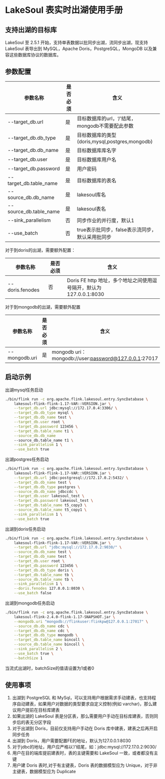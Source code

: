# LakeSoul 表实时出湖使用手册

<!--
SPDX-FileCopyrightText: 2023 LakeSoul Contributors

SPDX-License-Identifier: Apache-2.0
-->
## 支持出湖的目标库
LakeSoul 至 2.5.1 开始，支持单表数据以批同步出湖，流同步出湖，现支持 LakeSoul 表导出到 MySQL，Apache Doris，PostgreSQL，MongoDB 以及兼容这些数据库协议的数据库。

## 参数配置

| 参数名称                   | 是否必须 | 含义                                     |
|------------------------|------|----------------------------------------|
| --target_db.url        | 是    | 目标数据库的url，‘/’结尾，mongodb不需要配此参数         |
| --target_db.db_type    | 是    | 目标数据库的类型(doris,mysql,postgres,mongodb) |
| --target_db.db_name    | 是    | 目标数据库库名字                               |
| --target_db.user       | 是    | 目标数据库用户名                               |
| --target_db.password   | 是    | 用户密码                                   |
| --target_db.table_name | 是    | 目标数据库的表名                               |
| --source_db.db_name    | 是    | lakesoul库名                             |
| --source_db.table_name | 是    | lakesoul表名                             |
| --sink_parallelism     | 否    | 同步作业的并行度，默认1                           |
| --use_batch            | 否    | true表示批同步，false表示流同步，默认采用批同步           |

对于到doris的出湖，需要额外配置：

| 参数名称                  | 是否必须 | 含义                                                |
|-----------------------|------|---------------------------------------------------|
| --doris.fenodes       | 否    | Doris FE http 地址，多个地址之间使用逗号隔开，默认为  <br/>127.0.0.1:8030 |

对于到mongodb的出湖，需要额外配置

| 参数名称          | 是否必须 | 含义                                                  |
|---------------|------|-----------------------------------------------------|
| --mongodb.uri | 是    | mongodb uri：mongodb://user:password@127.0.0.1:27017 |



## 启动示例
出湖mysql任务启动

```bash
./bin/flink run -c org.apache.flink.lakesoul.entry.SyncDatabase \
    lakesoul-flink-flink-1.17-VAR::VERSION.jar \
    --target_db.url jdbc:mysql://172.17.0.4:3306/ \
    --target_db.db_type mysql \
    --target_db.db_name test \
    --target_db.user root \
    --target_db.password 123456 \
    --target_db.table_name t1 \
    --source_db.db_name
    --source_db.table_name t1 \
    --sink_parallelism 1 \
    --use_batch true
```
出湖postgres任务启动
```bash
./bin/flink run -c org.apache.flink.lakesoul.entry.SyncDatabase \
    lakesoul-flink-flink-1.17-VAR::VERSION.jar \
    --target_db.url jdbc:postgresql://172.17.0.2:5432/ \
    --target_db.db_name test \
    --target_db.db_type postgres \
    --source_db.db_name jdbccdc \
    --target_db.user lakesoul_test \
    --target_db.password lakesoul_test \
    --target_db.table_name t5_copy3 \
    --source_db.table_name t5_copy1 \
    --sink_parallelism 1 \
    --use_batch true
```
出湖到doris任务启动
```bash
./bin/flink run -c org.apache.flink.lakesoul.entry.SyncDatabase \
    lakesoul-flink-flink-1.17-VAR::VERSION.jar \
    --target_db.url "jdbc:mysql://172.17.0.2:9030/" \
    --source_db.db_name test \
    --target_db.db_name test \
    --target_db.user root \
    --target_db.password 123456 \
    --target_db.db_type doris \
    --target_db.table_name tb \
    --source_db.table_name tb \
    --sink_parallelism 1 \
    --doris.fenodes 127.0.0.1:8030 \
    --use_batch false 
```
出湖到mongodb任务启动
```bash
./bin/flink run -c org.apache.flink.lakesoul.entry.SyncDatabase \
    lakesoul-flink-2.4.0-flink-1.17-SNAPSHOT.jar \
    --mongodb.uri "mongodb://flinkuser:flinkpw@127.0.0.1:27017" \
    --source_db.db_name cdc \
    --target_db.db_name cdc \
    --target_db.db_type mongodb \
    --target_db.table_name bincoll \
    --source_db.table_name bincoll \
    --sink_parallelism 2 \
    --use_batch true \
    --batchSize 1 
```
当流式出湖时，batchSize的值请设置为1或者0
## 使用事项
1. 出湖到 PostgreSQL 和 MySql，可以支持用户根据需求手动建表，也支持程序自动建表，如果用户对数据的类型要求自定义控制(例如 varchar)，那么建议用户提前在目标库建表
2. 如果出湖的 LakeSoul 表是分区表，那么需要用户手动在目标库建表，否则同步后的表无分区字段
3. 对于出湖到 Doris，目前仅支持用户手动在 Doris 库中建表，建表之后再开启同步任务
4. 出湖到 Doris，用户需要配置FE的地址，默认为127.0.0.1:8030
5. 对于jdbc的地址，用户应严格以‘/’结尾，如：jdbc:mysql://172.17.0.2:9030/
6. 用户在目的端库提前建表时，表的主键需要和 LakeSoul 一致，或者都没有主键
7. 用户建 Doris 表时,对于有主键表，Doris 表的数据模型应为 Unique，对于非主键表，数据模型应为 Duplicate